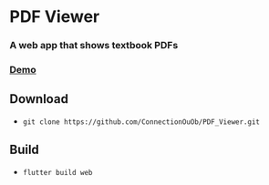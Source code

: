 # PDF Viewer
### A web app that shows textbook PDFs

### [Demo](https://connectionouob.github.io/ebook/)

## Download
- ```git clone https://github.com/ConnectionOuOb/PDF_Viewer.git```

## Build
- ```flutter build web```
